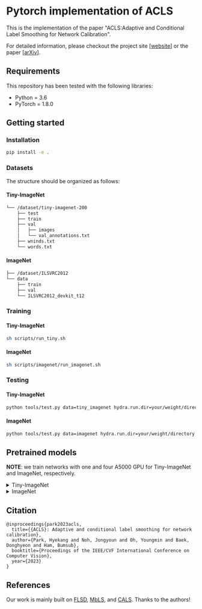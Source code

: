 # Pytorch implementation of ACLS
This is the implementation of the paper "ACLS:Adaptive and Conditional Label Smoothing for Network Calibration".

For detailed information, please checkout the project site [[website](https://cvlab.yonsei.ac.kr/projects/ACLS/)] or the paper [[arXiv](https://arxiv.org/abs/2308.11911)].



## Requirements
This repository has been tested with the following libraries:
* Python = 3.6
* PyTorch = 1.8.0


## Getting started

### Installation
```bash
pip install -e .
```

### Datasets
The structure should be organized as follows:

#### Tiny-ImageNet
```bash
└── /dataset/tiny-imagenet-200
    ├── test
    ├── train
    ├── val
    │   ├── images
    │   └── val_annotations.txt
    ├── wninds.txt
    └── words.txt
```

#### ImageNet
```bash
├── /dataset/ILSVRC2012
└── data
    ├── train
    ├── val
    └── ILSVRC2012_devkit_t12
```


### Training
#### Tiny-ImageNet
```bash
sh scripts/run_tiny.sh
```

#### ImageNet
```bash
sh scripts/imagenet/run_imagenet.sh
```

### Testing

#### Tiny-ImageNet
```bash
python tools/test.py data=tiny_imagenet hydra.run.dir=your/weight/directory test.checkpoint=your_weight.pth
```

#### ImageNet
```bash
python tools/test.py data=imagenet hydra.run.dir=your/weight/directory test.checkpoint=your_weight.pth
```

## Pretrained models
**NOTE**: we train networks with one and four A5000 GPU for Tiny-ImageNet and ImageNet, respectively.


<details><summary>Tiny-ImageNet</summary>
  

* [ResNet50](https://drive.google.com/file/d/1IabIHSEYtErC02wJ6ScfeKhfbotsi-_q/view?usp=sharing)
```bash
[2023-02-07 18:31:53,040 INFO][tester.py:124 - log_eval_epoch_info] - 
+---------+---------+---------+---------+
| samples | acc     | acc_5   | macc    |
+---------+---------+---------+---------+
| 10000   | 0.64840 | 0.85960 | 0.64840 |
+---------+---------+---------+---------+
[2023-02-07 18:31:53,040 INFO][tester.py:125 - log_eval_epoch_info] - 
+---------+---------+---------+---------+---------+
| samples | nll     | ece     | aece    | cece    |
+---------+---------+---------+---------+---------+
| 10000   | 1.42108 | 0.01050 | 0.01029 | 0.00135 |
+---------+---------+---------+---------+---------+
```

* [ResNet101](https://drive.google.com/file/d/1sxX4GuTSkdzpTeU76Y7pnAOLsnp6_1Fj/view?usp=sharing)

```bash
[2023-01-21 05:55:53,096 INFO][trainer.py:214 - log_eval_epoch_info] - 
+---------+---------+---------+---------+
| samples | acc     | acc_5   | macc    |
+---------+---------+---------+---------+
| 10000   | 0.65780 | 0.86330 | 0.65780 |
+---------+---------+---------+---------+
[2023-01-21 05:55:53,096 INFO][trainer.py:215 - log_eval_epoch_info] - 
+---------+---------+---------+---------+---------+
| samples | nll     | ece     | aece    | cece    |
+---------+---------+---------+---------+---------+
| 10000   | 1.38089 | 0.01107 | 0.01151 | 0.00131 |
+---------+---------+---------+---------+---------+
```

</p>
</details>


<details><summary>ImageNet</summary>

* [ResNet50](https://drive.google.com/file/d/1fXIo2GU-npLgkFRkvTxnECE9_kqiAGCr/view?usp=sharing)
```bash
[2023-02-10 14:01:17,389 INFO][tester.py:149 - log_eval_epoch_info] -
+---------+---------+---------+---------+
| samples | acc     | acc_5   | macc    |
+---------+---------+---------+---------+
| 40000   | 0.75650 | 0.92363 | 0.75360 |
+---------+---------+---------+---------+
[2023-02-10 14:01:17,389 INFO][tester.py:150 - log_eval_epoch_info] -
+---------+---------+---------+---------+---------+
| samples | nll     | ece     | aece    | cece    |
+---------+---------+---------+---------+---------+
| 40000   | 1.01375 | 0.01021 | 0.01205 | 0.00028 |
+---------+---------+---------+---------+---------+
```


</p>
</details>  

## Citation
```
@inproceedings{park2023acls,
  title={{ACLS}: Adaptive and conditional label smoothing for network calibration},
  author={Park, Hyekang and Noh, Jongyoun and Oh, Youngmin and Baek, Donghyeon and Ham, Bumsub},
  booktitle={Proceedings of the IEEE/CVF International Conference on Computer Vision},
  year={2023}
}
```

## References
Our work is mainly built on [FLSD](https://github.com/torrvision/focal_calibration), [MbLS](https://github.com/by-liu/MbLS), and [CALS](https://github.com/by-liu/CALS). Thanks to the authors!

